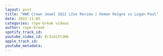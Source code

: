 ```yaml
---
layout: post
title: "WWE Crown Jewel 2022 LIve Review | Roman Reigns vs Logan Paul"
date: 2022-11-05
categories: rope-break videos
author: rope-break
spotify_track_id: 
youtube_video_id: 6r3imi5t2Hk
apple_track_id: 
youtube_metadata: 
---
```

